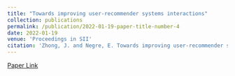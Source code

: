 ```yaml
---
title: "Towards improving user-recommender systems interactions"
collection: publications
permalink: /publication/2022-01-19-paper-title-number-4
date: 2022-01-19
venue: 'Proceedings in SII'
citation: 'Zhong, J. and Negre, E. Towards improving user-recommender systems interactions. In 2022 IEEE/SICE International Symposium on System Integration (SII), pages 816–820. IEEE.'
---
```



[Paper Link](https://ieeexplore.ieee.org/abstract/document/9708869)


